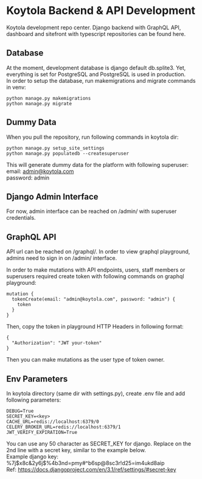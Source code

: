 # Koytola Backend & API Development
Koytola development repo center. Django backend with GraphQL API, dashboard and sitefront with typescript repositories can be found here.


## Database
At the moment, development database is django default db.splite3. Yet, everything is set for PostgreSQL and PostgreSQL is used in production. <br>
In order to setup the database, run makemigrations and migrate commands in venv:
```
python manage.py makemigrations
python manage.py migrate
```

## Dummy Data
When you pull the repository, run following commands in koytola dir:
```
python manage.py setup_site_settings
python manage.py populatedb --createsuperuser
```
This will generate dummy data for the platform with following superuser:<br>
email: admin@koytola.com<br>
password: admin<br>

## Django Admin Interface
For now, admin interface can be reached on /admin/ with superuser credentials.

## GraphQL API
API url can be reached on /graphql/. In order to view graphql playground, admins need to sign in on /admin/ interface.

In order to make mutations with API endpoints, users, staff members or superusers required create token with following commands on graphql playground:
```
mutation {
  tokenCreate(email: "admin@koytola.com", password: "admin") {
    token
  }
}
```

Then, copy the token in playground HTTP Headers in following format:
```
{
  "Authorization": "JWT your-token"
}
```

Then you can make mutations as the user type of token owner.

## Env Parameters
In koytola directory (same dir with settings.py), create .env file and add following parameters:
```
DEBUG=True
SECRET_KEY=<key>
CACHE_URL=redis://localhost:6379/0
CELERY_BROKER_URL=redis://localhost:6379/1
JWT_VERIFY_EXPIRATION=True
```
You can use any 50 character as SECRET_KEY for django. Replace <key> on the 2nd line with a secret key, similar to the example below. <br>
Example django key: %7j$x8c&2y6j$%4b3nd=pmy#^b6sp@8sc3r!d25=im4ukd8aip <br>
Ref: https://docs.djangoproject.com/en/3.1/ref/settings/#secret-key <br>

